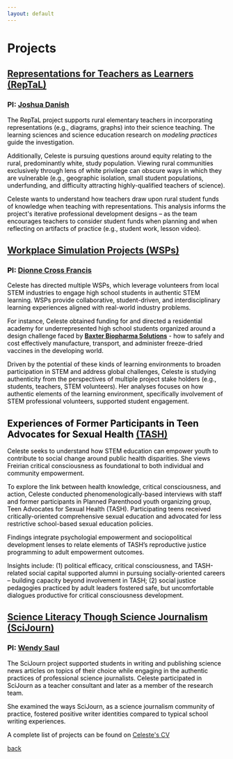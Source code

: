 ```yaml
---
layout: default
---
```


# Projects

## [Representations for Teachers as Learners (RepTaL)](http://reptalproject.org/) 
### PI: [Joshua Danish](http://www.joshuadanish.com/) 
<font color="black"> The RepTaL project supports rural elementary teachers in incorporating representations (e.g., diagrams, graphs) into their science teaching. The learning sciences and science education research on *modeling practices* guide the investigation.

Additionally, Celeste is pursuing questions around equity relating to the rural, predominantly white, study population. Viewing rural communities exclusively through lens of white privilege can obscure ways in which they are vulnerable (e.g., geographic isolation, small student populations, underfunding, and difficulty attracting highly-qualified teachers of science). 
  
Celeste wants to understand how teachers draw upon rural student funds of knowledge when teaching with representations. This analysis informs the project's iterative professional development designs – as the team encourages teachers to consider student funds when planning and when reflecting on artifacts of practice (e.g., student work, lesson video).

## [Workplace Simulation Projects (WSPs)](https://p16.education.indiana.edu/projects/current/workplace-simulation-projects/defense.html)
### PI: [Dionne Cross Francis](https://education.indiana.edu/about/directory/profiles/cross_francis-dionne.html)
Celeste has directed multiple WSPs, which leverage volunteers from local STEM industries to engage high school students in authentic STEM learning. WSPs provide collaborative, student-driven, and interdisciplinary learning experiences aligned with real-world industry problems. 

For instance, Celeste obtained funding for and directed a residential academy for underrepresented high school students organized around a design challenge faced by **[Baxter Biopharma Solutions](https://p16.education.indiana.edu/projects/current/balfour/academy/workplace-sim/index.html)** - how to safely and cost effectively manufacture, transport, and administer freeze-dried vaccines in the developing world. 

Driven by the potential of these kinds of learning environments to broaden participation in STEM and address global challenges, Celeste is studying authenticity from the perspectives of multiple project stake holders (e.g., students, teachers, STEM volunteers). Her analyses focuses on how authentic elements of the learning environment, specifically involvement of STEM professional volunteers, supported student engagement.

## Experiences of Former Participants in Teen Advocates for Sexual Health [(TASH)](https://www.plannedparenthood.org/planned-parenthood-st-louis-region-southwest-missouri/education/teen-advocates-sexual-health)
Celeste seeks to understand how STEM education can empower youth to contribute to social change around public health disparities. She views Freirian critical consciousness as foundational to both individual and community empowerment. 

To explore the link between health knowledge, critical consciousness, and action, Celeste conducted phenomenologically-based interviews with staff and former participants in Planned Parenthood youth organizing group, Teen Advocates for Sexual Health (TASH). Participating teens received critically-oriented comprehensive sexual education and advocated for less restrictive school-based sexual education policies. 

Findings integrate psychologial empowerment and sociopolitical development lenses to relate elements of TASH’s reproductive justice programming to adult empowerment outcomes. 

Insights include: (1) political efficacy, critical consciousness, and TASH-related social capital supported alumni in pursuing socially-oriented careers – building capacity beyond involvement in TASH; (2) social justice pedagogies practiced by adult leaders fostered safe, but uncomfortable dialogues productive for critical consciousness development.   

## [Science Literacy Though Science Journalism (SciJourn)](http://www.scijourner.org/)
### PI: [Wendy Saul](https://coe.umsl.edu/mycoe/p2_profiles/viewProfile/sso_id/saulw)
The SciJourn project supported students in writing and publishing science news articles on topics of their choice while engaging in the authentic practices of professional science journalists. Celeste participated in SciJourn as a teacher consultant and later as a member of the research team. 

She examined the ways SciJourn, as a science journalism community of practice, fostered positive writer identities compared to typical school writing experiences. 

A complete list of projects can be found on [Celeste's CV](https://www.celestenicholas.com/assets/CV-Nicholas_Sept%202019%20website.pdf)

[back](./)
